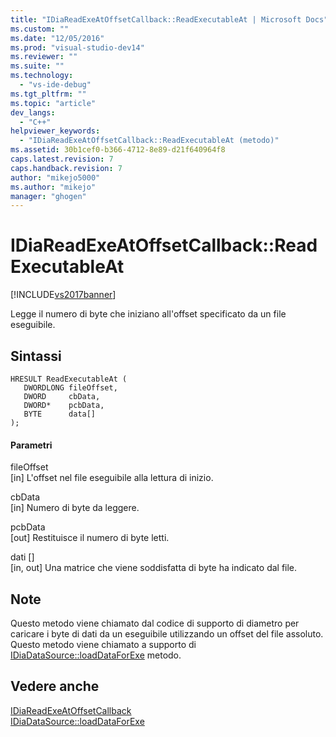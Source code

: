 ```yaml
---
title: "IDiaReadExeAtOffsetCallback::ReadExecutableAt | Microsoft Docs"
ms.custom: ""
ms.date: "12/05/2016"
ms.prod: "visual-studio-dev14"
ms.reviewer: ""
ms.suite: ""
ms.technology: 
  - "vs-ide-debug"
ms.tgt_pltfrm: ""
ms.topic: "article"
dev_langs: 
  - "C++"
helpviewer_keywords: 
  - "IDiaReadExeAtOffsetCallback::ReadExecutableAt (metodo)"
ms.assetid: 30b1cef0-b366-4712-8e89-d21f640964f8
caps.latest.revision: 7
caps.handback.revision: 7
author: "mikejo5000"
ms.author: "mikejo"
manager: "ghogen"
---
```

# IDiaReadExeAtOffsetCallback::ReadExecutableAt
[!INCLUDE[vs2017banner](../../code-quality/includes/vs2017banner.md)]

Legge il numero di byte che iniziano all'offset specificato da un file eseguibile.  
  
## Sintassi  
  
```cpp#  
HRESULT ReadExecutableAt (   
   DWORDLONG fileOffset,  
   DWORD     cbData,  
   DWORD*    pcbData,  
   BYTE      data[]  
);  
```  
  
#### Parametri  
 fileOffset  
 \[in\]  L'offset nel file eseguibile alla lettura di inizio.  
  
 cbData  
 \[in\]  Numero di byte da leggere.  
  
 pcbData  
 \[out\]  Restituisce il numero di byte letti.  
  
 dati \[\]  
 \[in, out\]  Una matrice che viene soddisfatta di byte ha indicato dal file.  
  
## Note  
 Questo metodo viene chiamato dal codice di supporto di diametro per caricare i byte di dati da un eseguibile utilizzando un offset del file assoluto.  Questo metodo viene chiamato a supporto di [IDiaDataSource::loadDataForExe](../../debugger/debug-interface-access/idiadatasource-loaddataforexe.md) metodo.  
  
## Vedere anche  
 [IDiaReadExeAtOffsetCallback](../../debugger/debug-interface-access/idiareadexeatoffsetcallback.md)   
 [IDiaDataSource::loadDataForExe](../../debugger/debug-interface-access/idiadatasource-loaddataforexe.md)